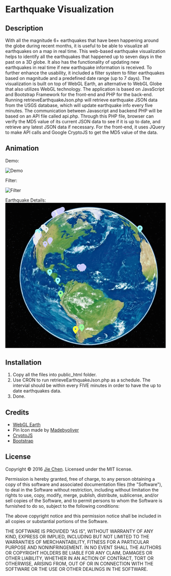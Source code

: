 # Earthquake Visualization
Description
-------
With all the magnitude 6+ earthquakes that have been happening around the globe during recent months, it is useful to be able to visualize all earthquakes on a map in real time. This web-based earthquake visualization helps to identify all the earthquakes that happened up to seven days in the past on a 3D globe. It also has the functionality of updating new earthquakes in real time if new earthquake information is received. To further enhance the usability, it included a filter system to filter earthquakes based on magnitude and a predefined date range (up to 7 days). The visualization is built on top of WebGL Earth, an alternative to WebGL Globe that also utilizes WebGL technology. The application is based on JavaScript and Bootstrap Framework for the front-end and PHP for the back-end. Running retrieveEarthquakeJson.php will retrieve earthquake JSON data from the USGS database, which will update earthquake info every five minutes. The communication between Javascript and backend PHP will be based on an API file called api.php. Through this PHP file, browser can verify the MD5 value of its current JSON data to see if it is up to date, and retrieve any latest JSON data if necessary. For the front-end, it uses JQuery to make API calls and Google CryptoJS to get the MD5 value of the data.

Animation
-------

Demo:

![Demo](https://github.com/JChenByte/EarthquakeVisualization/raw/master/demo.gif)

Filter:

![Filter](https://github.com/JChenByte/EarthquakeVisualization/raw/master/filter-demo.gif)

Earthquake Details:
![Earthquake Details](https://github.com/JChenByte/EarthquakeVisualization/raw/master/details-demo.gif)

Installation
-------
1. Copy all the files into public_html folder.
2. Use CRON to run retrieveEarthquakeJson.php as a schedule. The intervial should be within every FIVE minutes in order to have the up to date earthquakes data.
3. Done.

Credits
-------
- [WebGL Earth](http://www.webglearth.com/)
- Pin Icon made by [Madebyoliver](http://www.flaticon.com/)
- [CryptoJS](https://code.google.com/archive/p/crypto-js/)
- [Bootstrap](http://getbootstrap.com/)

License
-------
Copyright © 2016 [Jie Chen](https://github.com/JChenByte). Licensed under the MIT license.

Permission is hereby granted, free of charge, to any person obtaining a copy
of this software and associated documentation files (the "Software"), to deal
in the Software without restriction, including without limitation the rights
to use, copy, modify, merge, publish, distribute, sublicense, and/or sell
copies of the Software, and to permit persons to whom the Software is
furnished to do so, subject to the following conditions:

The above copyright notice and this permission notice shall be included in all
copies or substantial portions of the Software.

THE SOFTWARE IS PROVIDED "AS IS", WITHOUT WARRANTY OF ANY KIND, EXPRESS OR
IMPLIED, INCLUDING BUT NOT LIMITED TO THE WARRANTIES OF MERCHANTABILITY,
FITNESS FOR A PARTICULAR PURPOSE AND NONINFRINGEMENT. IN NO EVENT SHALL THE
AUTHORS OR COPYRIGHT HOLDERS BE LIABLE FOR ANY CLAIM, DAMAGES OR OTHER
LIABILITY, WHETHER IN AN ACTION OF CONTRACT, TORT OR OTHERWISE, ARISING FROM,
OUT OF OR IN CONNECTION WITH THE SOFTWARE OR THE USE OR OTHER DEALINGS IN THE
SOFTWARE.